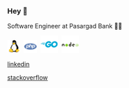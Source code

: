 ### Hey 👋


Software Engineer at Pasargad Bank 🌱😄

<img src="https://github.com/devicons/devicon/blob/master/icons/linux/linux-original.svg" title="Git" alt="Git" width="30" height="30"/>&nbsp; <img src="https://github.com/devicons/devicon/blob/master/icons/php/php-plain.svg" title="PHP" alt="PHP" width="30" height="30"/>&nbsp; <img src="https://github.com/devicons/devicon/blob/master/icons/go/go-original-wordmark.svg" title="Go" alt="Go" width="40" height="40"/>&nbsp; <img src="https://github.com/devicons/devicon/blob/master/icons/nodejs/nodejs-original-wordmark.svg" title="NodeJS" alt="NodeJS" width="40" height="40"/>&nbsp;

[linkedin](https://www.linkedin.com/in/shahrokhmoghimi/)

[stackoverflow](https://stackoverflow.com/users/1567114/shahrokh)
